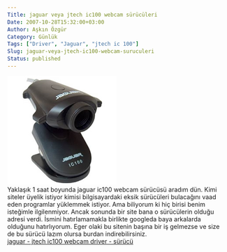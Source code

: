 ```yaml
---
Title: jaguar veya jtech ic100 webcam sürücüleri
Date: 2007-10-28T15:32:00+03:00
Author: Aşkın Özgür
Category: Günlük
Tags: ["Driver", "Jaguar", "jtech ic 100"]
Slug: jaguar-veya-jtech-ic100-webcam-suruculeri
Status: published
---
```


![jaguar - jtech ic100 webcam](/uploads/2007/10/ic100.jpg)  
Yaklaşık 1 saat boyunda jaguar ic100 webcam sürücüsü aradım dün. Kimi siteler üyelik istiyor kimisi bilgisayardaki eksik sürücüleri bulacağını vaad eden programlar yüklemmek istiyor. Ama biliyorum ki hiç birisi benim isteğimle ilgilenmiyor. Ancak sonunda bir site bana o sürücülerin olduğu adresi verdi. İsmini hatırlamamakla birlikte googleda baya arkalarda olduğunu hatırlıyorum. Eger olaki bu sitenin başına bir iş gelmezse ve size de bu sürücü lazım olursa burdan indirebilirsiniz.  
[jaguar - jtech ic100 webcam driver - sürücü](/uploads/2007/10/ic100.zip "jaguar - jtech ic100 webcam driver - sürücü")
